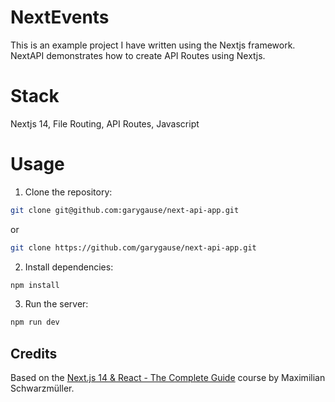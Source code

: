 # NextEvents

This is an example project I have written using the Nextjs framework. NextAPI demonstrates how to create API Routes using Nextjs.

# Stack

Nextjs 14, File Routing, API Routes, Javascript

# Usage

1. Clone the repository:

```bash
git clone git@github.com:garygause/next-api-app.git
```

or

```bash
git clone https://github.com/garygause/next-api-app.git
```

2. Install dependencies:

```bash
npm install
```

3. Run the server:

```bash
npm run dev
```

## Credits

Based on the [Next.js 14 & React - The Complete Guide](https://www.udemy.com/course/nextjs-react-the-complete-guide) course by Maximilian Schwarzmüller.
